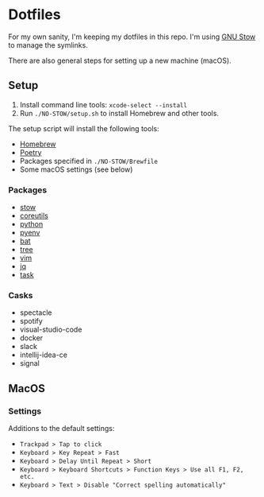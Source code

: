 # Dotfiles

For my own sanity, I'm keeping my dotfiles in this repo.
I'm using [GNU Stow](https://www.gnu.org/software/stow/) to manage the symlinks.

There are also general steps for setting up a new machine (macOS).

## Setup

1. Install command line tools: `xcode-select --install`
2. Run `./NO-STOW/setup.sh` to install Homebrew and other tools.

The setup script will install the following tools:
- [Homebrew](https://brew.sh/)
- [Poetry](https://python-poetry.org/)
- Packages specified in `./NO-STOW/Brewfile`
- Some macOS settings (see below)

### Packages

- [stow](https://www.gnu.org/software/stow/)
- [coreutils](https://www.gnu.org/software/coreutils/)
- [python](https://www.python.org/)
- [pyenv](https://github.com/pyenv/pyenv)
- [bat](https://github.com/sharkdp/bat)
- [tree](http://mama.indstate.edu/users/ice/tree/)
- [vim](https://www.vim.org/)
- [jq](https://stedolan.github.io/jq/)
- [task](https://taskwarrior.org/)

### Casks

- spectacle
- spotify
- visual-studio-code
- docker
- slack
- intellij-idea-ce
- signal

## MacOS

### Settings

Additions to the default settings:

- `Trackpad > Tap to click`
- `Keyboard > Key Repeat > Fast`
- `Keyboard > Delay Until Repeat > Short`
- `Keyboard > Keyboard Shortcuts > Function Keys > Use all F1, F2, etc.`
- `Keyboard > Text > Disable "Correct spelling automatically"`